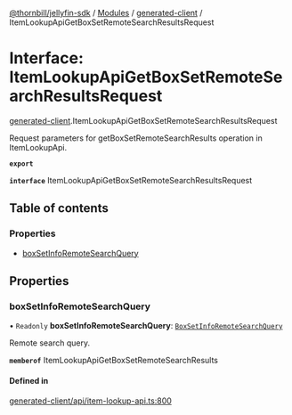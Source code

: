 [@thornbill/jellyfin-sdk](../README.md) / [Modules](../modules.md) / [generated-client](../modules/generated_client.md) / ItemLookupApiGetBoxSetRemoteSearchResultsRequest

# Interface: ItemLookupApiGetBoxSetRemoteSearchResultsRequest

[generated-client](../modules/generated_client.md).ItemLookupApiGetBoxSetRemoteSearchResultsRequest

Request parameters for getBoxSetRemoteSearchResults operation in ItemLookupApi.

**`export`**

**`interface`** ItemLookupApiGetBoxSetRemoteSearchResultsRequest

## Table of contents

### Properties

- [boxSetInfoRemoteSearchQuery](generated_client.ItemLookupApiGetBoxSetRemoteSearchResultsRequest.md#boxsetinforemotesearchquery)

## Properties

### boxSetInfoRemoteSearchQuery

• `Readonly` **boxSetInfoRemoteSearchQuery**: [`BoxSetInfoRemoteSearchQuery`](generated_client.BoxSetInfoRemoteSearchQuery.md)

Remote search query.

**`memberof`** ItemLookupApiGetBoxSetRemoteSearchResults

#### Defined in

[generated-client/api/item-lookup-api.ts:800](https://github.com/thornbill/jellyfin-sdk-typescript/blob/b5d0506/src/generated-client/api/item-lookup-api.ts#L800)
